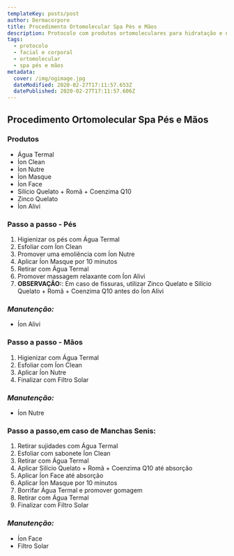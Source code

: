 ```yaml
---
templateKey: posts/post
author: Dermacorpore
title: Procedimento Ortomolecular Spa Pés e Mãos
description: Protocolo com produtos ortomoleculares para hidratação e nutrição dos pés e mãos.
tags:
  - protocolo
  - facial e corporal
  - ortomolecular
  - spa pés e mãos
metadata:
  cover: /img/ogimage.jpg
  dateModified: 2020-02-27T17:11:57.653Z
  datePublished: 2020-02-27T17:11:57.606Z
---
```

## **Procedimento Ortomolecular Spa Pés e Mãos**

### **Produtos**

- Água Termal
- Íon Clean
- Íon Nutre
- Íon Masque
- Íon Face
- Silício Quelato + Romã + Coenzima Q10
- Zinco Quelato
- Íon Alivi

### **Passo a passo - Pés**

1. Higienizar os pés com Água Termal
2. Esfoliar com Íon Clean
3. Promover uma emoliência com Íon Nutre
4. Aplicar Íon Masque por 10 minutos
5. Retirar com Água Termal
6. Promover massagem relaxante com Íon Alivi
7. **OBSERVAÇÃO:**: Em caso de fissuras, utilizar Zinco Quelato e Silício Quelato + Romã + Coenzima Q10 antes do Íon Alivi

### *Manutenção:*

- Íon Alivi

### **Passo a passo - Mãos**

1. Higienizar com Água Termal
2. Esfoliar com Íon Clean
3. Aplicar Íon Nutre
4. Finalizar com Filtro Solar

### *Manutenção:*

- Íon Nutre

### **Passo a passo,em caso de Manchas Senis:**

1. Retirar sujidades com Água Termal
2. Esfoliar com sabonete Íon Clean
3. Retirar com Água Termal
4. Aplicar Silício Quelato + Romã + Coenzima Q10 até absorção
5. Aplicar Íon Face até absorção
6. Aplicar Íon Masque por 10 minutos
7. Borrifar Água Termal e promover gomagem
8. Retirar com Água Termal
9. Finalizar com Filtro Solar

### *Manutenção:*

- Íon Face
- Filtro Solar
